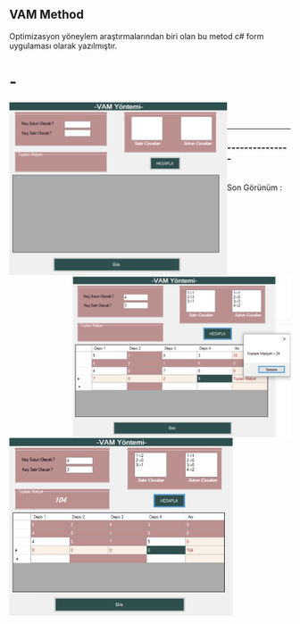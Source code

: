 ## VAM Method
Optimizasyon yöneylem araştırmalarından biri olan bu metod c# form uygulaması olarak yazılmıştır.
# - 
<img align="left" width="390px" src="./pic/1.png" />
<img align="right"  width="390px" src="./pic/2.png" />
<br />
<br />

---



###                ---------------

<br/>
 Son Görünüm :

<img align="left"  width="400px" src="./pic/3.png" />
